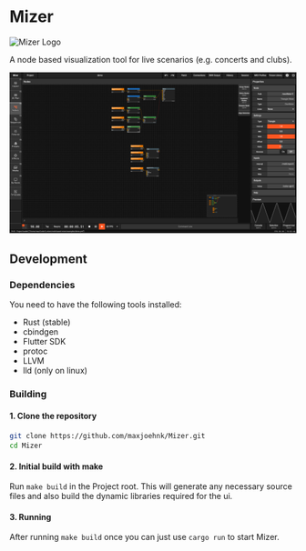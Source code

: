 # Mizer

<img src="assets/logo@512.png" width="128px" alt="Mizer Logo" />

A node based visualization tool for live scenarios (e.g. concerts and clubs).

![Nodes View](docs/screenshots/nodes.png)

## Development

### Dependencies

You need to have the following tools installed:

- Rust (stable)
- cbindgen
- Flutter SDK
- protoc
- LLVM
- lld (only on linux)

### Building

#### 1. Clone the repository

```bash
git clone https://github.com/maxjoehnk/Mizer.git
cd Mizer
```

#### 2. Initial build with make

Run `make build` in the Project root. This will generate any necessary source files and also build the dynamic libraries required for the ui.

#### 3. Running

After running `make build` once you can just use `cargo run` to start Mizer.
